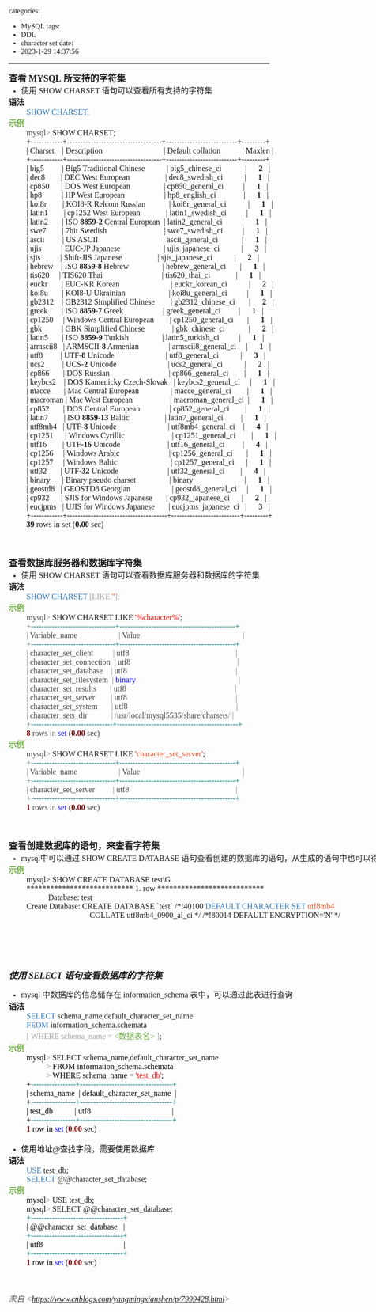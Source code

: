 categories:
- MySQL
tags:
- DDL
- character set
date:
- 2023-1-29 14:37:56
---

<body lang=zh-CN style='font-family:Calibri;font-size:11.0pt'>
<!--StartFragment-->

<div style='direction:ltr;border-width:100%'>

<div style='direction:ltr;margin-top:0in;margin-left:0in;width:13.0687in'>

<div style='direction:ltr;margin-top:0in;margin-left:0in;width:13.0687in'>

<p style='margin:0in;font-size:13.5pt'><span style='font-weight:bold;
font-family:"Microsoft YaHei UI"' lang=zh-CN>查看</span><span style='font-weight:
bold;font-family:"Microsoft YaHei UI"' lang=en-US> </span><span
style='font-weight:bold;font-family:"Comic Sans MS"' lang=zh-CN>MYSQL</span><span
style='font-weight:bold;font-family:"Comic Sans MS"' lang=en-US> </span><span
style='font-weight:bold;font-family:"Microsoft YaHei UI"' lang=zh-CN>所支持的字符集</span></p>

<ul type=disc style='direction:ltr;unicode-bidi:embed;margin-top:0in;
 margin-bottom:0in'>
 <li style='margin-top:0;margin-bottom:0;vertical-align:middle'><span
     style='font-family:"Microsoft YaHei UI";font-size:12.0pt' lang=zh-CN>使用</span><span
     style='font-family:"Comic Sans MS";font-size:12.0pt' lang=en-US> SHOW
     CHARSET </span><span style='font-family:"Microsoft YaHei UI";font-size:
     12.0pt' lang=zh-CN>语句可以查看所有支持的字符集</span></li>
</ul>

<p style='margin:0in;font-family:"Microsoft YaHei UI";font-size:12.0pt'><span
style='font-weight:bold'>语法</span></p>

<p style='margin:0in;margin-left:.375in;font-family:"Comic Sans MS";font-size:
12.0pt;color:#2E75B5' lang=en-US>SHOW CHARSET;</p>

<p style='margin:0in;font-family:"Microsoft YaHei UI";font-size:12.0pt;
color:#70AD47'><span style='font-weight:bold'>示例</span></p>

<p style='margin:0in;margin-left:.375in;font-family:"Comic Sans MS";font-size:
12.0pt'><span style='color:#444444' lang=zh-CN>mysql</span><span
style='color:gray' lang=zh-CN>&gt; </span><span lang=en-US>SHOW CHARSET</span><span
lang=zh-CN>;<br>
+------------+------------------------------------+---------------------------+---------+<br>
| Charset</span><span lang=en-US><span style='mso-spacerun:yes'>  </span></span><span
lang=zh-CN><span style='mso-spacerun:yes'>  </span>| Description<span
style='mso-spacerun:yes'>         </span></span><span lang=en-US><span
style='mso-spacerun:yes'>        </span></span><span lang=zh-CN><span
style='mso-spacerun:yes'>      </span></span><span lang=en-US><span
style='mso-spacerun:yes'>     </span></span><span lang=zh-CN><span
style='mso-spacerun:yes'>  </span></span><span lang=en-US><span
style='mso-spacerun:yes'> </span></span><span lang=zh-CN>| Default
collation<span style='mso-spacerun:yes'>  </span></span><span lang=en-US><span
style='mso-spacerun:yes'>        </span></span><span lang=zh-CN><span
style='mso-spacerun:yes'> </span>| Maxlen |<br>
+------------+------------------------------------+---------------------------+---------+<br>
| big5<span style='mso-spacerun:yes'>    </span></span><span lang=en-US><span
style='mso-spacerun:yes'>    </span></span><span lang=zh-CN><span
style='mso-spacerun:yes'> </span>| Big5 Traditional Chinese<span
style='mso-spacerun:yes'>  </span></span><span lang=en-US><span
style='mso-spacerun:yes'>       </span></span><span lang=zh-CN><span
style='mso-spacerun:yes'>  </span>| big5_chinese_ci<span
style='mso-spacerun:yes'>            </span>|<span
style='mso-spacerun:yes'>      </span></span><span style='font-weight:bold'
lang=zh-CN>2</span><span style='font-weight:bold' lang=en-US><span
style='mso-spacerun:yes'>  </span></span><span style='font-weight:bold'
lang=zh-CN><span style='mso-spacerun:yes'> </span></span><span lang=zh-CN>|<br>
| dec8<span style='mso-spacerun:yes'>    </span></span><span lang=en-US><span
style='mso-spacerun:yes'>   </span></span><span lang=zh-CN><span
style='mso-spacerun:yes'> </span>| DEC West European<span
style='mso-spacerun:yes'>         </span></span><span lang=en-US><span
style='mso-spacerun:yes'>       </span></span><span lang=zh-CN><span
style='mso-spacerun:yes'>  </span>| dec8_swedish_ci<span
style='mso-spacerun:yes'>          </span></span><span lang=en-US><span
style='mso-spacerun:yes'> </span></span><span lang=zh-CN>|<span
style='mso-spacerun:yes'>      </span></span><span style='font-weight:bold'
lang=zh-CN>1 </span><span style='font-weight:bold' lang=en-US><span
style='mso-spacerun:yes'>  </span></span><span lang=zh-CN>|<br>
| cp850<span style='mso-spacerun:yes'>    </span></span><span lang=en-US><span
style='mso-spacerun:yes'>  </span></span><span lang=zh-CN>| DOS West
European<span style='mso-spacerun:yes'>        </span></span><span lang=en-US><span
style='mso-spacerun:yes'>      </span></span><span lang=zh-CN><span
style='mso-spacerun:yes'>   </span>| cp850_general_ci<span
style='mso-spacerun:yes'>          </span>|<span style='mso-spacerun:yes'>     
</span></span><span style='font-weight:bold' lang=zh-CN>1 </span><span
style='font-weight:bold' lang=en-US><span style='mso-spacerun:yes'>  </span></span><span
lang=zh-CN>|<br>
| hp8<span style='mso-spacerun:yes'>      </span></span><span lang=en-US><span
style='mso-spacerun:yes'>    </span></span><span lang=zh-CN>| HP West
European<span style='mso-spacerun:yes'>           </span></span><span
lang=en-US><span style='mso-spacerun:yes'>        </span></span><span
lang=zh-CN><span style='mso-spacerun:yes'> </span>| hp8_english_ci<span
style='mso-spacerun:yes'>              </span>|<span
style='mso-spacerun:yes'>      </span></span><span style='font-weight:bold'
lang=zh-CN>1</span><span style='font-weight:bold' lang=en-US><span
style='mso-spacerun:yes'>  </span></span><span style='font-weight:bold'
lang=zh-CN><span style='mso-spacerun:yes'> </span></span><span lang=zh-CN>|<br>
| koi8r<span style='mso-spacerun:yes'>   </span></span><span lang=en-US><span
style='mso-spacerun:yes'>   </span></span><span lang=zh-CN><span
style='mso-spacerun:yes'> </span></span><span lang=en-US><span
style='mso-spacerun:yes'> </span></span><span lang=zh-CN>| KOI8-R Relcom
Russian<span style='mso-spacerun:yes'>     </span></span><span lang=en-US><span
style='mso-spacerun:yes'>     </span></span><span lang=zh-CN><span
style='mso-spacerun:yes'>  </span>| koi8r_general_ci<span
style='mso-spacerun:yes'>           </span>|<span
style='mso-spacerun:yes'>      </span></span><span style='font-weight:bold'
lang=zh-CN>1 </span><span style='font-weight:bold' lang=en-US><span
style='mso-spacerun:yes'>  </span></span><span lang=zh-CN>|<br>
| latin1<span style='mso-spacerun:yes'>   </span></span><span lang=en-US><span
style='mso-spacerun:yes'>     </span></span><span lang=zh-CN>| cp1252 West
European<span style='mso-spacerun:yes'>      </span></span><span lang=en-US><span
style='mso-spacerun:yes'>     </span></span><span lang=zh-CN><span
style='mso-spacerun:yes'> </span></span><span lang=en-US><span
style='mso-spacerun:yes'> </span></span><span lang=zh-CN>|
latin1_swedish_ci<span style='mso-spacerun:yes'>          </span>|<span
style='mso-spacerun:yes'>      </span></span><span style='font-weight:bold'
lang=zh-CN>1 </span><span style='font-weight:bold' lang=en-US><span
style='mso-spacerun:yes'>  </span></span><span lang=zh-CN>|<br>
| latin2<span style='mso-spacerun:yes'>  </span></span><span lang=en-US><span
style='mso-spacerun:yes'>    </span></span><span lang=zh-CN><span
style='mso-spacerun:yes'> </span>| ISO </span><span style='font-weight:bold'
lang=zh-CN>8859</span><span lang=zh-CN>-</span><span style='font-weight:bold'
lang=zh-CN>2</span><span lang=zh-CN> Central European </span><span lang=en-US><span
style='mso-spacerun:yes'> </span></span><span lang=zh-CN>|
latin2_general_ci<span style='mso-spacerun:yes'>          </span>|<span
style='mso-spacerun:yes'>      </span></span><span style='font-weight:bold'
lang=zh-CN>1 </span><span style='font-weight:bold' lang=en-US><span
style='mso-spacerun:yes'>  </span></span><span lang=zh-CN>|<br>
| swe7<span style='mso-spacerun:yes'>     </span></span><span lang=en-US><span
style='mso-spacerun:yes'>   </span></span><span lang=zh-CN>| 7bit Swedish<span
style='mso-spacerun:yes'>               </span></span><span lang=en-US><span
style='mso-spacerun:yes'>            </span></span><span lang=zh-CN><span
style='mso-spacerun:yes'> </span></span><span lang=en-US><span
style='mso-spacerun:yes'> </span></span><span lang=zh-CN>| swe7_swedish_ci<span
style='mso-spacerun:yes'>          </span>|<span style='mso-spacerun:yes'>     
</span></span><span style='font-weight:bold' lang=zh-CN>1 </span><span
style='font-weight:bold' lang=en-US><span style='mso-spacerun:yes'>  </span></span><span
lang=zh-CN>|<br>
| ascii<span style='mso-spacerun:yes'>    </span></span><span lang=en-US><span
style='mso-spacerun:yes'>     </span></span><span lang=zh-CN>| US ASCII<span
style='mso-spacerun:yes'>                            </span></span><span
lang=en-US><span style='mso-spacerun:yes'>    </span></span><span lang=zh-CN><span
style='mso-spacerun:yes'> </span>| ascii_general_ci<span
style='mso-spacerun:yes'>            </span>|<span
style='mso-spacerun:yes'>      </span></span><span style='font-weight:bold'
lang=zh-CN>1 </span><span style='font-weight:bold' lang=en-US><span
style='mso-spacerun:yes'>  </span></span><span lang=zh-CN>|<br>
| ujis<span style='mso-spacerun:yes'>     </span></span><span lang=en-US><span
style='mso-spacerun:yes'>     </span></span><span lang=zh-CN>| EUC-JP
Japanese<span style='mso-spacerun:yes'>                   </span></span><span
lang=en-US><span style='mso-spacerun:yes'> </span></span><span lang=zh-CN><span
style='mso-spacerun:yes'>  </span>| ujis_japanese_ci<span
style='mso-spacerun:yes'>           </span>|<span
style='mso-spacerun:yes'>      </span></span><span style='font-weight:bold'
lang=zh-CN>3 </span><span style='font-weight:bold' lang=en-US><span
style='mso-spacerun:yes'>  </span></span><span lang=zh-CN>|<br>
| sjis<span style='mso-spacerun:yes'>    </span></span><span lang=en-US><span
style='mso-spacerun:yes'>     </span></span><span lang=zh-CN><span
style='mso-spacerun:yes'> </span>| Shift-JIS Japanese<span
style='mso-spacerun:yes'>              </span></span><span lang=en-US><span
style='mso-spacerun:yes'> </span></span><span lang=zh-CN><span
style='mso-spacerun:yes'>   </span>| sjis_japanese_ci<span
style='mso-spacerun:yes'>           </span>|<span
style='mso-spacerun:yes'>      </span></span><span style='font-weight:bold'
lang=zh-CN>2 </span><span style='font-weight:bold' lang=en-US><span
style='mso-spacerun:yes'>  </span></span><span lang=zh-CN>|<br>
| hebrew<span style='mso-spacerun:yes'>   </span></span><span lang=en-US><span
style='mso-spacerun:yes'> </span></span><span lang=zh-CN>| ISO </span><span
style='font-weight:bold' lang=zh-CN>8859</span><span lang=zh-CN>-</span><span
style='font-weight:bold' lang=zh-CN>8</span><span lang=zh-CN> Hebrew<span
style='mso-spacerun:yes'>              </span></span><span lang=en-US><span
style='mso-spacerun:yes'> </span></span><span lang=zh-CN><span
style='mso-spacerun:yes'>  </span>| hebrew_general_ci<span
style='mso-spacerun:yes'>       </span>|<span style='mso-spacerun:yes'>     
</span></span><span style='font-weight:bold' lang=zh-CN>1 </span><span
style='font-weight:bold' lang=en-US><span style='mso-spacerun:yes'>  </span></span><span
lang=zh-CN>|<br>
| tis620<span style='mso-spacerun:yes'>  </span></span><span lang=en-US><span
style='mso-spacerun:yes'>  </span></span><span lang=zh-CN><span
style='mso-spacerun:yes'> </span>| TIS620 Thai<span
style='mso-spacerun:yes'>                      </span></span><span lang=en-US><span
style='mso-spacerun:yes'>   </span></span><span lang=zh-CN><span
style='mso-spacerun:yes'>   </span></span><span lang=en-US><span
style='mso-spacerun:yes'> </span></span><span lang=zh-CN><span
style='mso-spacerun:yes'> </span>| tis620_thai_ci<span
style='mso-spacerun:yes'>             </span>|<span
style='mso-spacerun:yes'>      </span></span><span style='font-weight:bold'
lang=zh-CN>1 </span><span style='font-weight:bold' lang=en-US><span
style='mso-spacerun:yes'>  </span></span><span lang=zh-CN>|<br>
| euckr </span><span lang=en-US><span style='mso-spacerun:yes'>  </span></span><span
lang=zh-CN><span style='mso-spacerun:yes'> </span></span><span lang=en-US><span
style='mso-spacerun:yes'> </span></span><span lang=zh-CN><span
style='mso-spacerun:yes'>  </span>| EUC-KR Korean<span
style='mso-spacerun:yes'>             </span></span><span lang=en-US><span
style='mso-spacerun:yes'>           </span></span><span lang=zh-CN><span
style='mso-spacerun:yes'>  </span>| euckr_korean_ci<span
style='mso-spacerun:yes'>       </span></span><span lang=en-US><span
style='mso-spacerun:yes'> </span></span><span lang=zh-CN><span
style='mso-spacerun:yes'>   </span>|<span style='mso-spacerun:yes'>     
</span></span><span style='font-weight:bold' lang=zh-CN>2 </span><span
style='font-weight:bold' lang=en-US><span style='mso-spacerun:yes'>  </span></span><span
lang=zh-CN>|<br>
| koi8u<span style='mso-spacerun:yes'>   </span></span><span lang=en-US><span
style='mso-spacerun:yes'>   </span></span><span lang=zh-CN><span
style='mso-spacerun:yes'> </span>| KOI8-U Ukrainian<span
style='mso-spacerun:yes'>                     </span></span><span lang=en-US><span
style='mso-spacerun:yes'> </span></span><span lang=zh-CN>|
koi8u_general_ci<span style='mso-spacerun:yes'>          </span>|<span
style='mso-spacerun:yes'>      </span></span><span style='font-weight:bold'
lang=zh-CN>1 </span><span style='font-weight:bold' lang=en-US><span
style='mso-spacerun:yes'>  </span></span><span lang=zh-CN>|<br>
| gb2312<span style='mso-spacerun:yes'>  </span></span><span lang=en-US><span
style='mso-spacerun:yes'> </span></span><span lang=zh-CN><span
style='mso-spacerun:yes'> </span>| GB2312 Simplified Chinese<span
style='mso-spacerun:yes'>        </span>| gb2312_chinese_ci<span
style='mso-spacerun:yes'>       </span>|<span style='mso-spacerun:yes'>     
</span></span><span style='font-weight:bold' lang=zh-CN>2 </span><span
style='font-weight:bold' lang=en-US><span style='mso-spacerun:yes'>  </span></span><span
lang=zh-CN>|<br>
| greek<span style='mso-spacerun:yes'>   </span></span><span lang=en-US><span
style='mso-spacerun:yes'>   </span></span><span lang=zh-CN><span
style='mso-spacerun:yes'> </span>| ISO </span><span style='font-weight:bold'
lang=zh-CN>8859</span><span lang=zh-CN>-</span><span style='font-weight:bold'
lang=zh-CN>7</span><span lang=zh-CN> Greek<span
style='mso-spacerun:yes'>                    </span>| greek_general_ci<span
style='mso-spacerun:yes'>         </span>|<span style='mso-spacerun:yes'>     
</span></span><span style='font-weight:bold' lang=zh-CN>1 </span><span
style='font-weight:bold' lang=en-US><span style='mso-spacerun:yes'>  </span></span><span
lang=zh-CN>|<br>
| cp1250<span style='mso-spacerun:yes'>  </span></span><span lang=en-US><span
style='mso-spacerun:yes'>  </span></span><span lang=zh-CN><span
style='mso-spacerun:yes'> </span>| Windows Central European<span
style='mso-spacerun:yes'>        </span>| cp1250_general_ci<span
style='mso-spacerun:yes'>       </span>|<span style='mso-spacerun:yes'>     
</span></span><span style='font-weight:bold' lang=zh-CN>1 </span><span
style='font-weight:bold' lang=en-US><span style='mso-spacerun:yes'>  </span></span><span
lang=zh-CN>|<br>
| gbk<span style='mso-spacerun:yes'>     </span></span><span lang=en-US><span
style='mso-spacerun:yes'>    </span></span><span lang=zh-CN><span
style='mso-spacerun:yes'> </span>| GBK Simplified Chinese<span
style='mso-spacerun:yes'>             </span></span><span lang=en-US><span
style='mso-spacerun:yes'> </span></span><span lang=zh-CN>| gbk_chinese_ci<span
style='mso-spacerun:yes'>            </span>|<span
style='mso-spacerun:yes'>      </span></span><span style='font-weight:bold'
lang=zh-CN>2 </span><span style='font-weight:bold' lang=en-US><span
style='mso-spacerun:yes'>  </span></span><span lang=zh-CN>|<br>
| latin5<span style='mso-spacerun:yes'>   </span></span><span lang=en-US><span
style='mso-spacerun:yes'>    </span></span><span lang=zh-CN>| ISO </span><span
style='font-weight:bold' lang=zh-CN>8859</span><span lang=zh-CN>-</span><span
style='font-weight:bold' lang=zh-CN>9</span><span lang=zh-CN> Turkish<span
style='mso-spacerun:yes'>                 </span>| latin5_turkish_ci<span
style='mso-spacerun:yes'>     </span></span><span lang=en-US><span
style='mso-spacerun:yes'> </span></span><span lang=zh-CN><span
style='mso-spacerun:yes'>    </span>|<span style='mso-spacerun:yes'>     
</span></span><span style='font-weight:bold' lang=zh-CN>1 </span><span
style='font-weight:bold' lang=en-US><span style='mso-spacerun:yes'>  </span></span><span
lang=zh-CN>|<br>
| armscii8 </span><span lang=en-US><span style='mso-spacerun:yes'>  </span></span><span
lang=zh-CN>| ARMSCII-</span><span style='font-weight:bold' lang=zh-CN>8</span><span
lang=zh-CN> Armenian<span style='mso-spacerun:yes'>           </span></span><span
lang=en-US><span style='mso-spacerun:yes'> </span></span><span lang=zh-CN><span
style='mso-spacerun:yes'>   </span>| armscii8_general_ci<span
style='mso-spacerun:yes'>     </span>|<span style='mso-spacerun:yes'>     
</span></span><span style='font-weight:bold' lang=zh-CN>1 </span><span
style='font-weight:bold' lang=en-US><span style='mso-spacerun:yes'>  </span></span><span
lang=zh-CN>|<br>
| utf8<span style='mso-spacerun:yes'>    </span></span><span lang=en-US><span
style='mso-spacerun:yes'>    </span></span><span lang=zh-CN><span
style='mso-spacerun:yes'> </span>| UTF-</span><span style='font-weight:bold'
lang=zh-CN>8 </span><span lang=zh-CN>Unicode<span
style='mso-spacerun:yes'>                       </span></span><span lang=en-US><span
style='mso-spacerun:yes'>   </span></span><span lang=zh-CN>|
utf8_general_ci<span style='mso-spacerun:yes'>           </span>|<span
style='mso-spacerun:yes'>      </span></span><span style='font-weight:bold'
lang=zh-CN>3 </span><span style='font-weight:bold' lang=en-US><span
style='mso-spacerun:yes'>  </span></span><span lang=zh-CN>|<br>
| ucs2<span style='mso-spacerun:yes'>    </span></span><span lang=en-US><span
style='mso-spacerun:yes'>    </span></span><span lang=zh-CN><span
style='mso-spacerun:yes'> </span>| UCS-</span><span style='font-weight:bold'
lang=zh-CN>2 </span><span lang=zh-CN>Unicode<span
style='mso-spacerun:yes'>                       </span></span><span lang=en-US><span
style='mso-spacerun:yes'>  </span></span><span lang=zh-CN><span
style='mso-spacerun:yes'> </span>| ucs2_general_ci<span
style='mso-spacerun:yes'>           </span>|<span
style='mso-spacerun:yes'>      </span></span><span style='font-weight:bold'
lang=zh-CN>2 </span><span style='font-weight:bold' lang=en-US><span
style='mso-spacerun:yes'>  </span></span><span lang=zh-CN>|<br>
| cp866<span style='mso-spacerun:yes'>   </span></span><span lang=en-US><span
style='mso-spacerun:yes'>   </span></span><span lang=zh-CN><span
style='mso-spacerun:yes'> </span>| DOS Russian<span
style='mso-spacerun:yes'>                       </span></span><span lang=en-US><span
style='mso-spacerun:yes'>   </span></span><span lang=zh-CN><span
style='mso-spacerun:yes'>  </span></span><span lang=en-US><span
style='mso-spacerun:yes'> </span></span><span lang=zh-CN><span
style='mso-spacerun:yes'> </span>| cp866_general_ci<span
style='mso-spacerun:yes'>        </span>|<span style='mso-spacerun:yes'>     
</span></span><span style='font-weight:bold' lang=zh-CN>1 </span><span
style='font-weight:bold' lang=en-US><span style='mso-spacerun:yes'>  </span></span><span
lang=zh-CN>|<br>
| keybcs2 </span><span lang=en-US><span style='mso-spacerun:yes'>  </span></span><span
lang=zh-CN><span style='mso-spacerun:yes'> </span>| DOS Kamenicky Czech-Slovak<span
style='mso-spacerun:yes'>  </span></span><span lang=en-US><span
style='mso-spacerun:yes'> </span></span><span lang=zh-CN>|
keybcs2_general_ci<span style='mso-spacerun:yes'>     </span>|<span
style='mso-spacerun:yes'>      </span></span><span style='font-weight:bold'
lang=zh-CN>1 </span><span style='font-weight:bold' lang=en-US><span
style='mso-spacerun:yes'>  </span></span><span lang=zh-CN>|<br>
| macce<span style='mso-spacerun:yes'>    </span></span><span lang=en-US><span
style='mso-spacerun:yes'>   </span></span><span lang=zh-CN>| Mac Central
European<span style='mso-spacerun:yes'>      </span></span><span lang=en-US><span
style='mso-spacerun:yes'>        </span></span><span lang=zh-CN><span
style='mso-spacerun:yes'>  </span>| macce_general_ci<span
style='mso-spacerun:yes'>        </span>|<span style='mso-spacerun:yes'>     
</span></span><span style='font-weight:bold' lang=zh-CN>1 </span><span
style='font-weight:bold' lang=en-US><span style='mso-spacerun:yes'>  </span></span><span
lang=zh-CN>|<br>
| macroman | Mac West European<span style='mso-spacerun:yes'>                  
</span>| macroman_general_ci<span style='mso-spacerun:yes'>  </span>|<span
style='mso-spacerun:yes'>      </span></span><span style='font-weight:bold'
lang=zh-CN>1 </span><span style='font-weight:bold' lang=en-US><span
style='mso-spacerun:yes'>  </span></span><span lang=zh-CN>|<br>
| cp852<span style='mso-spacerun:yes'>   </span></span><span lang=en-US><span
style='mso-spacerun:yes'>   </span></span><span lang=zh-CN><span
style='mso-spacerun:yes'> </span>| DOS Central European<span
style='mso-spacerun:yes'>               </span>| cp852_general_ci<span
style='mso-spacerun:yes'>        </span>|<span style='mso-spacerun:yes'>     
</span></span><span style='font-weight:bold' lang=zh-CN>1 </span><span
style='font-weight:bold' lang=en-US><span style='mso-spacerun:yes'>  </span></span><span
lang=zh-CN>|<br>
| latin7 </span><span lang=en-US><span style='mso-spacerun:yes'>     </span></span><span
lang=zh-CN><span style='mso-spacerun:yes'>  </span>| ISO </span><span
style='font-weight:bold' lang=zh-CN>8859</span><span lang=zh-CN>-</span><span
style='font-weight:bold' lang=zh-CN>13</span><span lang=zh-CN> Baltic<span
style='mso-spacerun:yes'>                  </span>| latin7_general_ci<span
style='mso-spacerun:yes'>         </span>|<span style='mso-spacerun:yes'>     
</span></span><span style='font-weight:bold' lang=zh-CN>1 </span><span
style='font-weight:bold' lang=en-US><span style='mso-spacerun:yes'>  </span></span><span
lang=zh-CN>|<br>
| utf8mb4<span style='mso-spacerun:yes'>  </span></span><span lang=en-US><span
style='mso-spacerun:yes'> </span></span><span lang=zh-CN>| UTF-</span><span
style='font-weight:bold' lang=zh-CN>8 </span><span lang=zh-CN>Unicode<span
style='mso-spacerun:yes'>             </span></span><span lang=en-US><span
style='mso-spacerun:yes'>           </span></span><span lang=zh-CN><span
style='mso-spacerun:yes'>  </span>| utf8mb4_general_ci<span
style='mso-spacerun:yes'>    </span>|<span style='mso-spacerun:yes'>     
</span></span><span style='font-weight:bold' lang=zh-CN>4 </span><span
style='font-weight:bold' lang=en-US><span style='mso-spacerun:yes'>  </span></span><span
lang=zh-CN>|<br>
| cp1251<span style='mso-spacerun:yes'>  </span></span><span lang=en-US><span
style='mso-spacerun:yes'>   </span></span><span lang=zh-CN><span
style='mso-spacerun:yes'> </span>| Windows Cyrillic<span
style='mso-spacerun:yes'>                        </span>|
cp1251_general_ci<span style='mso-spacerun:yes'>     </span></span><span
lang=en-US><span style='mso-spacerun:yes'> </span></span><span lang=zh-CN><span
style='mso-spacerun:yes'>  </span>|<span style='mso-spacerun:yes'>      </span></span><span
style='font-weight:bold' lang=zh-CN>1 </span><span style='font-weight:bold'
lang=en-US><span style='mso-spacerun:yes'>  </span></span><span lang=zh-CN>|<br>
| utf16<span style='mso-spacerun:yes'>   </span></span><span lang=en-US><span
style='mso-spacerun:yes'>    </span></span><span lang=zh-CN><span
style='mso-spacerun:yes'> </span>| UTF-</span><span style='font-weight:bold'
lang=zh-CN>16 </span><span lang=zh-CN>Unicode<span
style='mso-spacerun:yes'>                        </span>| utf16_general_ci<span
style='mso-spacerun:yes'>         </span>|<span style='mso-spacerun:yes'>     
</span></span><span style='font-weight:bold' lang=zh-CN>4 </span><span
style='font-weight:bold' lang=en-US><span style='mso-spacerun:yes'>  </span></span><span
lang=zh-CN>|<br>
| cp1256<span style='mso-spacerun:yes'>   </span></span><span lang=en-US><span
style='mso-spacerun:yes'>  </span></span><span lang=zh-CN>| Windows Arabic<span
style='mso-spacerun:yes'>                         </span>|
cp1256_general_ci<span style='mso-spacerun:yes'>       </span>|<span
style='mso-spacerun:yes'>      </span></span><span style='font-weight:bold'
lang=zh-CN>1 </span><span style='font-weight:bold' lang=en-US><span
style='mso-spacerun:yes'>  </span></span><span lang=zh-CN>|<br>
| cp1257<span style='mso-spacerun:yes'>  </span></span><span lang=en-US><span
style='mso-spacerun:yes'>  </span></span><span lang=zh-CN><span
style='mso-spacerun:yes'> </span>| Windows Baltic<span
style='mso-spacerun:yes'>                           </span>|
cp1257_general_ci<span style='mso-spacerun:yes'>      </span>|<span
style='mso-spacerun:yes'>      </span></span><span style='font-weight:bold'
lang=zh-CN>1 </span><span style='font-weight:bold' lang=en-US><span
style='mso-spacerun:yes'>  </span></span><span lang=zh-CN>|<br>
| utf32<span style='mso-spacerun:yes'>    </span></span><span lang=en-US><span
style='mso-spacerun:yes'>   </span></span><span lang=zh-CN>| UTF-</span><span
style='font-weight:bold' lang=zh-CN>32 </span><span lang=zh-CN>Unicode<span
style='mso-spacerun:yes'>                         </span>|
utf32_general_ci<span style='mso-spacerun:yes'>        </span>|<span
style='mso-spacerun:yes'>      </span></span><span style='font-weight:bold'
lang=zh-CN>4 </span><span style='font-weight:bold' lang=en-US><span
style='mso-spacerun:yes'>  </span></span><span lang=zh-CN>|<br>
| binary<span style='mso-spacerun:yes'>  </span></span><span lang=en-US><span
style='mso-spacerun:yes'>   </span></span><span lang=zh-CN><span
style='mso-spacerun:yes'> </span>| Binary pseudo charset<span
style='mso-spacerun:yes'>                 </span>| binary<span
style='mso-spacerun:yes'>                          </span>|<span
style='mso-spacerun:yes'>      </span></span><span style='font-weight:bold'
lang=zh-CN>1 </span><span style='font-weight:bold' lang=en-US><span
style='mso-spacerun:yes'>  </span></span><span lang=zh-CN>|<br>
| geostd8<span style='mso-spacerun:yes'>  </span></span><span lang=en-US><span
style='mso-spacerun:yes'> </span></span><span lang=zh-CN>| GEOSTD8
Georgian<span style='mso-spacerun:yes'>                    </span></span><span
lang=en-US><span style='mso-spacerun:yes'> </span></span><span lang=zh-CN>|
geostd8_general_ci<span style='mso-spacerun:yes'>     </span>|<span
style='mso-spacerun:yes'>      </span></span><span style='font-weight:bold'
lang=zh-CN>1 </span><span style='font-weight:bold' lang=en-US><span
style='mso-spacerun:yes'>  </span></span><span lang=zh-CN>|<br>
| cp932<span style='mso-spacerun:yes'>    </span></span><span lang=en-US><span
style='mso-spacerun:yes'>  </span></span><span lang=zh-CN>| SJIS for Windows
Japanese<span style='mso-spacerun:yes'>       </span>| cp932_japanese_ci<span
style='mso-spacerun:yes'>    </span></span><span lang=en-US><span
style='mso-spacerun:yes'> </span></span><span lang=zh-CN><span
style='mso-spacerun:yes'> </span>|<span style='mso-spacerun:yes'>      </span></span><span
style='font-weight:bold' lang=zh-CN>2 </span><span style='font-weight:bold'
lang=en-US><span style='mso-spacerun:yes'>  </span></span><span lang=zh-CN>|<br>
| eucjpms<span style='mso-spacerun:yes'>  </span></span><span lang=en-US><span
style='mso-spacerun:yes'> </span></span><span lang=zh-CN>| UJIS for Windows
Japanese<span style='mso-spacerun:yes'>       </span>| eucjpms_japanese_ci<span
style='mso-spacerun:yes'>  </span></span><span lang=en-US><span
style='mso-spacerun:yes'> </span></span><span lang=zh-CN>|<span
style='mso-spacerun:yes'>      </span></span><span style='font-weight:bold'
lang=zh-CN>3 </span><span style='font-weight:bold' lang=en-US><span
style='mso-spacerun:yes'>  </span></span><span lang=zh-CN>|<br>
+------------+--------------------------------------+--------------------------+---------+<br>
</span><span style='font-weight:bold' lang=zh-CN>39</span><span lang=zh-CN>
rows in set (</span><span style='font-weight:bold' lang=zh-CN>0.00</span><span
lang=zh-CN> sec)</span></p>

<p style='margin:0in;margin-left:.375in;font-family:"Comic Sans MS";font-size:
12.0pt'>&nbsp;</p>

<p style='margin:0in;font-family:"Microsoft YaHei UI";font-size:12.0pt;
color:#70AD47'>&nbsp;</p>

<p style='margin:0in;margin-left:.375in;font-family:"Comic Sans MS";font-size:
12.0pt'>&nbsp;</p>

<p style='margin:0in;font-family:"Microsoft YaHei UI";font-size:13.5pt'><span
style='font-weight:bold'>查看数据库服务器和数据库字符集</span></p>

<ul type=disc style='direction:ltr;unicode-bidi:embed;margin-top:0in;
 margin-bottom:0in'>
 <li style='margin-top:0;margin-bottom:0;vertical-align:middle'><span
     style='font-family:"Microsoft YaHei UI";font-size:12.0pt' lang=zh-CN>使用</span><span
     style='font-family:"Microsoft YaHei UI";font-size:12.0pt' lang=en-US> </span><span
     style='font-family:"Comic Sans MS";font-size:12.0pt' lang=en-US>SHOW
     CHARSET </span><span style='font-family:"Microsoft YaHei UI";font-size:
     12.0pt' lang=zh-CN>语句可以查看数据库服务器和数据库的字符集</span></li>
</ul>

<p style='margin:0in;font-family:"Microsoft YaHei UI";font-size:12.0pt'><span
style='font-weight:bold'>语法</span></p>

<p style='margin:0in;margin-left:.375in;font-family:"Comic Sans MS";font-size:
12.0pt'><span style='color:#2E75B5' lang=en-US>SHOW CHARSET </span><span
style='color:#A5A5A5' lang=en-US>[LIKE </span><span style='color:#E84C22'
lang=zh-CN>''</span><span style='color:#A5A5A5' lang=en-US>];</span></p>

<p style='margin:0in;font-family:"Microsoft YaHei UI";font-size:12.0pt;
color:#70AD47'><span style='font-weight:bold'>示例</span></p>

<p style='margin:0in;margin-left:.375in;font-family:"Comic Sans MS";font-size:
12.0pt'><span style='color:#444444' lang=zh-CN>mysql</span><span
style='color:gray' lang=zh-CN>&gt; </span><span lang=en-US>SHOW CHARSET LIKE</span><span
style='color:gray' lang=zh-CN> </span><span style='color:red' lang=zh-CN>'%character%'</span><span
style='color:black' lang=zh-CN>;<br>
</span><span style='color:gray' lang=zh-CN>+</span><span style='color:teal'
lang=zh-CN>--------------------------------+--------------------------------------------+</span><span
style='color:#444444' lang=zh-CN><br>
</span><span style='color:gray' lang=zh-CN>|</span><span style='color:#444444'
lang=zh-CN> Variable_name<span style='mso-spacerun:yes'>           </span></span><span
style='color:#444444' lang=en-US><span
style='mso-spacerun:yes'>         </span></span><span style='color:#444444'
lang=zh-CN><span style='mso-spacerun:yes'> </span></span><span
style='color:gray' lang=zh-CN>|</span><span style='color:#444444' lang=zh-CN>
Value<span style='mso-spacerun:yes'>                  </span></span><span
style='color:#444444' lang=en-US><span
style='mso-spacerun:yes'>           </span></span><span style='color:#444444'
lang=zh-CN><span style='mso-spacerun:yes'>    </span></span><span
style='color:#444444' lang=en-US><span style='mso-spacerun:yes'>        </span></span><span
style='color:#444444' lang=zh-CN><span style='mso-spacerun:yes'>     </span></span><span
style='color:#444444' lang=en-US><span style='mso-spacerun:yes'> </span></span><span
style='color:#444444' lang=zh-CN><span style='mso-spacerun:yes'>     </span></span><span
style='color:gray' lang=zh-CN>|</span><span style='color:#444444' lang=zh-CN><br>
</span><span style='color:gray' lang=zh-CN>+</span><span style='color:teal'
lang=zh-CN>--------------------------------+--------------------------------------------+</span><span
style='color:#444444' lang=zh-CN><br>
</span><span style='color:gray' lang=zh-CN>|</span><span style='color:#444444'
lang=zh-CN> character_set_client<span style='mso-spacerun:yes'>    </span></span><span
style='color:#444444' lang=en-US><span style='mso-spacerun:yes'>     </span></span><span
style='color:#444444' lang=zh-CN><span style='mso-spacerun:yes'> </span></span><span
style='color:gray' lang=zh-CN>|</span><span style='color:#444444' lang=zh-CN>
utf8<span style='mso-spacerun:yes'>                                </span></span><span
style='color:#444444' lang=en-US><span
style='mso-spacerun:yes'>                     </span></span><span
style='color:#444444' lang=zh-CN><span style='mso-spacerun:yes'> </span></span><span
style='color:gray' lang=zh-CN>|</span><span style='color:#444444' lang=zh-CN><br>
</span><span style='color:gray' lang=zh-CN>|</span><span style='color:#444444'
lang=zh-CN> character_set_connection </span><span style='color:#444444'
lang=en-US><span style='mso-spacerun:yes'> </span></span><span
style='color:gray' lang=zh-CN>|</span><span style='color:#444444' lang=zh-CN>
utf8<span
style='mso-spacerun:yes'>                                               
</span></span><span style='color:#444444' lang=en-US><span
style='mso-spacerun:yes'> </span></span><span style='color:#444444' lang=zh-CN><span
style='mso-spacerun:yes'>     </span></span><span style='color:gray'
lang=zh-CN>|</span><span style='color:#444444' lang=zh-CN><br>
</span><span style='color:gray' lang=zh-CN>|</span><span style='color:#444444'
lang=zh-CN> character_set_database<span style='mso-spacerun:yes'>   </span></span><span
style='color:#444444' lang=en-US><span style='mso-spacerun:yes'> </span></span><span
style='color:gray' lang=zh-CN>|</span><span style='color:#444444' lang=zh-CN>
utf8<span
style='mso-spacerun:yes'>                                               </span></span><span
style='color:#444444' lang=en-US><span style='mso-spacerun:yes'> </span></span><span
style='color:#444444' lang=zh-CN><span style='mso-spacerun:yes'> </span></span><span
style='color:#444444' lang=en-US><span style='mso-spacerun:yes'> </span></span><span
style='color:#444444' lang=zh-CN><span style='mso-spacerun:yes'>     </span></span><span
style='color:gray' lang=zh-CN>|</span><span style='color:#444444' lang=zh-CN><br>
</span><span style='color:gray' lang=zh-CN>|</span><span style='color:#444444'
lang=zh-CN> character_set_filesystem</span><span style='color:#444444'
lang=en-US> </span><span style='color:#444444' lang=zh-CN><span
style='mso-spacerun:yes'> </span></span><span style='color:gray' lang=zh-CN>| </span><span
style='color:blue' lang=zh-CN>binary</span><span style='color:#444444'
lang=zh-CN><span
style='mso-spacerun:yes'>                                             </span></span><span
style='color:#444444' lang=en-US><span style='mso-spacerun:yes'> </span></span><span
style='color:#444444' lang=zh-CN><span style='mso-spacerun:yes'>      </span></span><span
style='color:gray' lang=zh-CN>|</span><span style='color:#444444' lang=zh-CN><br>
</span><span style='color:gray' lang=zh-CN>|</span><span style='color:#444444'
lang=zh-CN> character_set_results<span style='mso-spacerun:yes'>   </span></span><span
style='color:#444444' lang=en-US><span style='mso-spacerun:yes'>   </span></span><span
style='color:#444444' lang=zh-CN><span style='mso-spacerun:yes'> </span></span><span
style='color:gray' lang=zh-CN>|</span><span style='color:#444444' lang=zh-CN>
utf8<span
style='mso-spacerun:yes'>                                               </span></span><span
style='color:#444444' lang=en-US><span style='mso-spacerun:yes'> </span></span><span
style='color:#444444' lang=zh-CN><span style='mso-spacerun:yes'>       </span></span><span
style='color:gray' lang=zh-CN>|</span><span style='color:#444444' lang=zh-CN><br>
</span><span style='color:gray' lang=zh-CN>|</span><span style='color:#444444'
lang=zh-CN> character_set_server<span style='mso-spacerun:yes'>     </span></span><span
style='color:#444444' lang=en-US><span style='mso-spacerun:yes'>   </span></span><span
style='color:gray' lang=zh-CN>|</span><span style='color:#444444' lang=zh-CN>
utf8<span style='mso-spacerun:yes'>                                            
</span></span><span style='color:#444444' lang=en-US><span
style='mso-spacerun:yes'> </span></span><span style='color:#444444' lang=zh-CN><span
style='mso-spacerun:yes'>         </span></span><span style='color:gray'
lang=zh-CN>|</span><span style='color:#444444' lang=zh-CN><br>
</span><span style='color:gray' lang=zh-CN>|</span><span style='color:#444444'
lang=zh-CN> character_set_system<span style='mso-spacerun:yes'>   </span></span><span
style='color:#444444' lang=en-US><span style='mso-spacerun:yes'>  </span></span><span
style='color:#444444' lang=zh-CN><span style='mso-spacerun:yes'>  </span></span><span
style='color:gray' lang=zh-CN>|</span><span style='color:#444444' lang=zh-CN>
utf8<span
style='mso-spacerun:yes'>                                                      
</span></span><span style='color:gray' lang=zh-CN>|</span><span
style='color:#444444' lang=zh-CN><br>
</span><span style='color:gray' lang=zh-CN>|</span><span style='color:#444444'
lang=zh-CN> character_sets_dir<span style='mso-spacerun:yes'>      </span></span><span
style='color:#444444' lang=en-US><span style='mso-spacerun:yes'>     </span></span><span
style='color:#444444' lang=zh-CN><span style='mso-spacerun:yes'> </span></span><span
style='color:gray' lang=zh-CN>| /</span><span style='color:#444444' lang=zh-CN>usr</span><span
style='color:gray' lang=zh-CN>/</span><span style='color:#444444' lang=zh-CN>local</span><span
style='color:gray' lang=zh-CN>/</span><span style='color:#444444' lang=zh-CN>mysql5535</span><span
style='color:gray' lang=zh-CN>/</span><span style='color:#444444' lang=zh-CN>share</span><span
style='color:gray' lang=zh-CN>/</span><span style='color:#444444' lang=zh-CN>charsets</span><span
style='color:gray' lang=zh-CN>/ |</span><span style='color:#444444' lang=zh-CN><br>
</span><span style='color:gray' lang=zh-CN>+</span><span style='color:teal'
lang=zh-CN>-------------------------------+----------------------------------------------+</span><span
style='color:#444444' lang=zh-CN><br>
</span><span style='font-weight:bold;color:maroon' lang=zh-CN>8</span><span
style='color:#444444' lang=zh-CN> rows </span><span style='color:gray'
lang=zh-CN>in </span><span style='color:blue' lang=zh-CN>set</span><span
style='color:#444444' lang=zh-CN> (</span><span style='font-weight:bold;
color:maroon' lang=zh-CN>0.00</span><span style='color:#444444' lang=zh-CN>
sec)</span></p>

<p style='margin:0in;font-family:"Microsoft YaHei UI";font-size:12.0pt;
color:#70AD47'><span style='font-weight:bold'>示例</span></p>

<p style='margin:0in;margin-left:.375in;font-family:"Comic Sans MS";font-size:
12.0pt'><span style='color:#444444' lang=zh-CN>mysql</span><span
style='color:gray' lang=zh-CN>&gt; </span><span lang=en-US>SHOW CHARSET LIKE</span><span
style='color:gray' lang=zh-CN> </span><span style='color:red' lang=zh-CN>'</span><span
style='color:#E84C22' lang=zh-CN>character_set_server</span><span
style='color:red' lang=zh-CN>'</span><span style='color:black' lang=zh-CN>;<br>
</span><span style='color:gray' lang=zh-CN>+</span><span style='color:teal'
lang=zh-CN>--------------------------------+--------------------------------------------+</span><span
style='color:#444444' lang=zh-CN><br>
</span><span style='color:gray' lang=zh-CN>|</span><span style='color:#444444'
lang=zh-CN> Variable_name<span style='mso-spacerun:yes'>           </span></span><span
style='color:#444444' lang=en-US><span
style='mso-spacerun:yes'>         </span></span><span style='color:#444444'
lang=zh-CN><span style='mso-spacerun:yes'> </span></span><span
style='color:gray' lang=zh-CN>|</span><span style='color:#444444' lang=zh-CN>
Value<span style='mso-spacerun:yes'>                  </span></span><span
style='color:#444444' lang=en-US><span
style='mso-spacerun:yes'>           </span></span><span style='color:#444444'
lang=zh-CN><span style='mso-spacerun:yes'>    </span></span><span
style='color:#444444' lang=en-US><span style='mso-spacerun:yes'>        </span></span><span
style='color:#444444' lang=zh-CN><span style='mso-spacerun:yes'>     </span></span><span
style='color:#444444' lang=en-US><span style='mso-spacerun:yes'> </span></span><span
style='color:#444444' lang=zh-CN><span style='mso-spacerun:yes'>     </span></span><span
style='color:gray' lang=zh-CN>|</span><span style='color:#444444' lang=zh-CN><br>
</span><span style='color:gray' lang=zh-CN>+</span><span style='color:teal'
lang=zh-CN>--------------------------------+--------------------------------------------+</span><span
style='color:#444444' lang=zh-CN><br>
</span><span style='color:gray' lang=zh-CN>|</span><span style='color:#444444'
lang=zh-CN> character_set_server<span style='mso-spacerun:yes'>     </span></span><span
style='color:#444444' lang=en-US><span style='mso-spacerun:yes'>    </span></span><span
style='color:gray' lang=zh-CN>|</span><span style='color:#444444' lang=zh-CN>
utf8<span style='mso-spacerun:yes'>                                            
</span></span><span style='color:#444444' lang=en-US><span
style='mso-spacerun:yes'> </span></span><span style='color:#444444' lang=zh-CN><span
style='mso-spacerun:yes'>        </span></span><span style='color:gray'
lang=zh-CN>|</span><span style='color:#444444' lang=zh-CN><br>
</span><span style='color:gray' lang=zh-CN>+</span><span style='color:teal'
lang=zh-CN>--------------------------------+--------------------------------------------+</span><span
style='color:#444444' lang=zh-CN><br>
</span><span style='font-weight:bold;color:maroon' lang=en-US>1</span><span
style='color:#444444' lang=zh-CN> rows </span><span style='color:gray'
lang=zh-CN>in </span><span style='color:blue' lang=zh-CN>set</span><span
style='color:#444444' lang=zh-CN> (</span><span style='font-weight:bold;
color:maroon' lang=zh-CN>0.00</span><span style='color:#444444' lang=zh-CN>
sec)</span></p>

<p style='margin:0in;margin-left:.375in;font-family:"Microsoft YaHei UI";
font-size:12.0pt;color:#70AD47'>&nbsp;</p>

<p style='margin:0in;font-family:"Microsoft YaHei UI";font-size:12.0pt;
color:#70AD47'>&nbsp;</p>

<p style='margin:0in;font-family:"Microsoft YaHei UI";font-size:12.0pt;
color:#70AD47'>&nbsp;</p>

<p style='margin:0in;font-family:"Microsoft YaHei UI";font-size:13.5pt'><span
style='font-weight:bold'>查看创建数据库的语句，来查看字符集</span></p>

<ul type=disc style='direction:ltr;unicode-bidi:embed;margin-top:0in;
 margin-bottom:0in'>
 <li style='margin-top:0;margin-bottom:0;vertical-align:middle'><span
     style='font-family:"Comic Sans MS";font-size:12.0pt' lang=en-US>mysql</span><span
     style='font-family:"Microsoft YaHei UI";font-size:12.0pt' lang=zh-CN>中可以通过</span><span
     style='font-family:"Comic Sans MS";font-size:12.0pt' lang=en-US> SHOW
     CREATE DATABASE </span><span style='font-family:"Microsoft YaHei UI";
     font-size:12.0pt' lang=zh-CN>语句查看创建的数据库的语句，从生成的语句中也可以得到设置的字符集</span></li>
</ul>

<p style='margin:0in;font-family:"Microsoft YaHei UI";font-size:12.0pt;
color:#70AD47'><span style='font-weight:bold'>示例</span></p>

<p style='margin:0in;margin-left:.375in;font-family:"Comic Sans MS";font-size:
12.0pt'>mysql&gt; SHOW CREATE DATABASE test\G</p>

<p style='margin:0in;margin-left:.375in;font-family:"Comic Sans MS";font-size:
12.0pt'>*************************** 1. row ***************************</p>

<p style='margin:0in;margin-left:.375in;font-family:"Comic Sans MS";font-size:
12.0pt'><span lang=zh-CN><span style='mso-spacerun:yes'>       </span></span><span
lang=en-US><span style='mso-spacerun:yes'>    </span></span><span lang=zh-CN>Database:
test</span></p>

<p style='margin:0in;margin-left:.375in;font-family:"Comic Sans MS";font-size:
12.0pt'>Create Database: CREATE DATABASE `test` /*!40100 <span
style='color:#2E75B5'>DEFAULT CHARACTER SET </span><span style='color:#E84C22'>utf8mb4</span></p>

<p style='margin:0in;margin-left:1.5in;font-family:"Comic Sans MS";font-size:
12.0pt'><span lang=en-US><span style='mso-spacerun:yes'>     </span></span><span
lang=zh-CN>COLLATE utf8mb4_0900_ai_ci */ /*!80014 DEFAULT ENCRYPTION='N' */</span></p>

<p style='margin:0in;font-family:"Microsoft YaHei UI";font-size:12.0pt;
color:#70AD47'>&nbsp;</p>

<p><cite style='margin:0in;font-family:"Microsoft YaHei UI";font-size:12.0pt;
color:#70AD47'>&nbsp;</cite></p>

<p><cite style='margin:0in;font-family:"Microsoft YaHei UI";font-size:12.0pt;
color:#70AD47'>&nbsp;</cite></p>

<p><cite style='margin:0in;font-size:13.5pt'><span style='font-weight:bold;
font-family:"Microsoft YaHei UI"' lang=zh-CN>使用</span><span style='font-weight:
bold;font-family:"Comic Sans MS"' lang=en-US> SELECT </span><span
style='font-weight:bold;font-family:"Microsoft YaHei UI"' lang=zh-CN>语句查看数据库的字符集</span></cite></p>

<ul type=disc style='direction:ltr;unicode-bidi:embed;margin-top:0in;
 margin-bottom:0in'>
 <li style='margin-top:0;margin-bottom:0;vertical-align:middle'><span
     style='font-family:"Comic Sans MS";font-size:12.0pt' lang=en-US>mysql </span><span
     style='font-family:"Microsoft YaHei UI";font-size:12.0pt' lang=zh-CN>中数据库的信息储存在</span><span
     style='font-family:"Microsoft YaHei UI";font-size:12.0pt' lang=en-US> </span><span
     style='font-family:"Comic Sans MS";font-size:12.0pt' lang=zh-CN>information_schema</span><span
     style='font-family:"Comic Sans MS";font-size:12.0pt' lang=en-US> </span><span
     style='font-family:"Microsoft YaHei UI";font-size:12.0pt' lang=zh-CN>表中，可以通过此表进行查询</span></li>
</ul>

<p style='margin:0in;font-family:"Microsoft YaHei UI";font-size:12.0pt'><span
style='font-weight:bold'>语法</span></p>

<p style='margin:0in;margin-left:.375in;font-family:"Comic Sans MS";font-size:
12.0pt'><span style='color:#2E75B5' lang=en-US>SELECT</span><span lang=zh-CN>
schema_name,default_character_set_name</span></p>

<p style='margin:0in;margin-left:.375in;font-family:"Comic Sans MS";font-size:
12.0pt'><span style='color:#2E75B5' lang=en-US>FEOM</span><span lang=zh-CN>
information_schema.schemata</span></p>

<p style='margin:0in;margin-left:.375in;font-size:12.0pt'><span
style='font-family:"Comic Sans MS";color:#A5A5A5' lang=en-US>[ WHERE</span><span
style='font-family:"Comic Sans MS"' lang=zh-CN> </span><span style='font-family:
"Comic Sans MS";color:#A5A5A5' lang=zh-CN>schema_name = </span><span
style='font-family:"Comic Sans MS";color:#70AD47' lang=en-US>&lt;</span><span
style='font-family:"Microsoft YaHei UI";color:#70AD47' lang=zh-CN>数据表名</span><span
style='font-family:"Comic Sans MS";color:#70AD47' lang=en-US>&gt; </span><span
style='font-family:"Comic Sans MS";color:#A5A5A5' lang=en-US>]</span><span
style='font-family:"Comic Sans MS"' lang=zh-CN>;</span></p>

<p style='margin:0in;font-family:"Microsoft YaHei UI";font-size:12.0pt;
color:#70AD47'><span style='font-weight:bold'>示例</span></p>

<p style='margin:0in;margin-left:.375in;font-family:"Comic Sans MS";font-size:
12.0pt'><span style='color:black' lang=zh-CN>mysql</span><span
style='color:gray' lang=zh-CN>&gt;</span><span style='color:gray' lang=en-US> </span><span
lang=en-US>SELECT</span><span lang=zh-CN>
schema_name,default_character_set_name </span></p>

<p style='margin:0in;margin-left:.75in;font-family:"Comic Sans MS";font-size:
12.0pt'><span style='color:gray' lang=en-US><span
style='mso-spacerun:yes'> </span></span><span style='color:gray' lang=zh-CN>&gt;</span><span
style='color:gray' lang=en-US> </span><span style='color:black' lang=en-US>FROM</span><span
style='color:black' lang=zh-CN> information_schema.schemata </span></p>

<p style='margin:0in;margin-left:.75in;font-family:"Comic Sans MS";font-size:
12.0pt'><span style='color:gray' lang=en-US><span
style='mso-spacerun:yes'> </span></span><span style='color:gray' lang=zh-CN>&gt;</span><span
style='color:gray' lang=en-US> </span><span style='color:black' lang=en-US>WHERE</span><span
style='color:black' lang=zh-CN> schema_name </span><span style='color:gray'
lang=zh-CN>= </span><span style='color:red' lang=zh-CN>'</span><span
style='color:red' lang=en-US>test_db</span><span style='color:red' lang=zh-CN>'</span><span
style='color:black' lang=zh-CN>;</span></p>

<p style='margin:0in;margin-left:.375in;font-family:"Comic Sans MS";font-size:
12.0pt'><span style='color:black' lang=zh-CN>+</span><span style='color:teal'
lang=zh-CN>-----------------+-----------------------------------+</span><span
style='color:black' lang=zh-CN><br>
| schema_name </span><span style='color:black' lang=en-US><span
style='mso-spacerun:yes'> </span></span><span style='color:black' lang=zh-CN>|
default_character_set_name </span><span style='color:black' lang=en-US><span
style='mso-spacerun:yes'> </span></span><span style='color:black' lang=zh-CN>|<br>
+</span><span style='color:teal' lang=zh-CN>-----------------+-----------------------------------+</span><span
style='color:black' lang=zh-CN><br>
| test</span><span style='color:black' lang=en-US>_db</span><span
style='color:black' lang=zh-CN> </span><span style='color:black' lang=en-US><span
style='mso-spacerun:yes'>       </span></span><span style='color:black'
lang=zh-CN><span style='mso-spacerun:yes'>   </span>| utf8<span
style='mso-spacerun:yes'>                     </span></span><span
style='color:black' lang=en-US><span
style='mso-spacerun:yes'>                 </span></span><span style='color:
black' lang=zh-CN><span style='mso-spacerun:yes'> </span></span><span
style='color:black' lang=en-US><span style='mso-spacerun:yes'> </span></span><span
style='color:black' lang=zh-CN><span style='mso-spacerun:yes'> </span>|<br>
+</span><span style='color:teal' lang=zh-CN>-----------------+-----------------------------------+</span><span
style='color:black' lang=zh-CN><br>
</span><span style='font-weight:bold;color:maroon' lang=zh-CN>1</span><span
style='color:black' lang=zh-CN> row in </span><span style='color:blue'
lang=zh-CN>set</span><span style='color:black' lang=zh-CN> (</span><span
style='font-weight:bold;color:maroon' lang=zh-CN>0.00</span><span
style='color:black' lang=zh-CN> sec)</span></p>

<p style='margin:0in;margin-left:.375in;font-family:"Comic Sans MS";font-size:
12.0pt;color:black'>&nbsp;</p>

<ul type=disc style='direction:ltr;unicode-bidi:embed;margin-top:0in;
 margin-bottom:0in'>
 <li style='margin-top:0;margin-bottom:0;vertical-align:middle;color:black'><span
     style='font-family:"Microsoft YaHei UI";font-size:12.0pt' lang=zh-CN>使用地址</span><span
     style='font-family:"Comic Sans MS";font-size:12.0pt' lang=en-US>@</span><span
     style='font-family:"Microsoft YaHei UI";font-size:12.0pt' lang=zh-CN>查找字段，需要使用数据库</span></li>
</ul>

<p style='margin:0in;font-family:"Microsoft YaHei UI";font-size:12.0pt'><span
style='font-weight:bold'>语法</span></p>

<p style='margin:0in;margin-left:.375in;font-family:"Comic Sans MS";font-size:
12.0pt' lang=en-US><span style='color:#2E75B5'>USE</span> test_db;</p>

<p style='margin:0in;margin-left:.375in;font-family:"Comic Sans MS";font-size:
12.0pt'><span style='color:#2E75B5' lang=en-US>SELECT</span><span lang=zh-CN>
@@character_set_database</span><span lang=en-US>;</span></p>

<p style='margin:0in;font-family:"Microsoft YaHei UI";font-size:12.0pt;
color:#70AD47'><span style='font-weight:bold'>示例</span></p>

<p style='margin:0in;margin-left:.375in;font-family:"Comic Sans MS";font-size:
12.0pt'><span style='color:black' lang=zh-CN>mysql</span><span
style='color:gray' lang=zh-CN>&gt;</span><span lang=en-US> USE test_db;</span><span
lang=zh-CN> </span></p>

<p style='margin:0in;margin-left:.375in;font-family:"Comic Sans MS";font-size:
12.0pt'><span style='color:black' lang=zh-CN>mysql</span><span
style='color:gray' lang=zh-CN>&gt;</span><span lang=en-US> SELECT</span><span
lang=zh-CN> @@character_set_database</span><span lang=en-US>;</span><span
lang=zh-CN> </span></p>

<p style='margin:0in;margin-left:.375in;font-family:"Comic Sans MS";font-size:
12.0pt'><span style='color:teal' lang=zh-CN>+-----------------------------------+</span><span
style='color:black' lang=zh-CN><br>
| @@character_set_database</span><span lang=en-US> </span><span
style='color:black' lang=zh-CN><span style='mso-spacerun:yes'> </span></span><span
style='color:black' lang=en-US><span style='mso-spacerun:yes'> </span></span><span
style='color:black' lang=zh-CN>|<br>
</span><span style='color:teal' lang=zh-CN>+-----------------------------------+</span><span
style='color:black' lang=zh-CN><br>
| utf8<span style='mso-spacerun:yes'>                     </span></span><span
style='color:black' lang=en-US><span
style='mso-spacerun:yes'>                 </span></span><span style='color:
black' lang=zh-CN><span style='mso-spacerun:yes'> </span></span><span
style='color:black' lang=en-US><span style='mso-spacerun:yes'> </span></span><span
style='color:black' lang=zh-CN><span style='mso-spacerun:yes'> </span>|<br>
</span><span style='color:teal' lang=zh-CN>+-----------------------------------+</span><span
style='color:black' lang=zh-CN><br>
</span><span style='font-weight:bold;color:maroon' lang=zh-CN>1</span><span
style='color:black' lang=zh-CN> row in </span><span style='color:blue'
lang=zh-CN>set</span><span style='color:black' lang=zh-CN> (</span><span
style='font-weight:bold;color:maroon' lang=zh-CN>0.00</span><span
style='color:black' lang=zh-CN> sec)</span></p>

<p style='margin:0in;font-family:"Comic Sans MS";font-size:12.0pt'>&nbsp;</p>

<p style='margin:0in;font-family:"Microsoft YaHei UI";font-size:12.0pt;
color:#70AD47'>&nbsp;</p>

<p><cite style='margin:0in;font-size:12.0pt;color:#595959'><span
style='font-family:"Microsoft YaHei UI"'>来自</span><span style='font-family:
"Comic Sans MS"'> &lt;</span><a
href="https://www.cnblogs.com/yangmingxianshen/p/7999428.html"><span
style='font-family:"Comic Sans MS"'>https://www.cnblogs.com/yangmingxianshen/p/7999428.html</span></a><span
style='font-family:"Comic Sans MS"'>&gt; </span></cite></p>

</div>

</div>

</div>

<!--EndFragment-->
</body>